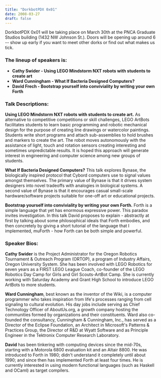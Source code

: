 ```yaml
---
title: "DorkbotPDX 0x01"
date: 2008-03-27
draft: false
---
```

DorkbotPDX 0x01 will be taking place on March 30th at the PNCA Graduate Studios building (1432 NW Johnson St.). Doors will be opening up around 6 -- show up early if you want to meet other dorks or find out what makes us tick.

### The lineup of speakers is:

* **Cathy Swider - Using LEGO Mindstorm NXT robots with students to create art**
* **Ward Cunningham - What If Bacteria Designed Computers?**
* **David Frech - Bootstrap yourself into conviviality by writing your own Forth**

### Talk Descriptions:  

**Using LEGO Mindstorm NXT robots with students to create art.** As alternative to competitive competitions or skill challenges, LEGO ArtBots facilitates students to learn basic programming and robotic mechanical design for the purpose of creating line drawings or watercolor paintings. Students write short programs and attach sub-assemblies to hold brushes and markers to create the art. The robot moves autonomously with the assistance of light, touch and rotation sensors creating interesting and sometimes unpredictable results. It is hoped this approach will generate interest in engineering and computer science among new groups of students.  

**What If Bacteria Designed Computers?** This talk explores Bynase, the biologically inspired protocol that Cybord computers use to signal values amongst themselves. The primary value of Bynase is that it drives system designers into novel tradeoffs with analogies in biological systems. A second value of Bynase is that it encourages casual small-scale hardware/software projects suitable for one-off art or educational projects.  

**Bootstrap yourself into conviviality by writing your own Forth.** Forth is a simple language that yet has enormous expressive power. This paradox invites investigation. In this talk David proposes to explain - abstractly at first by talking about some philosophical ideals that Forth embodies, and then concretely by giving a short tutorial of the language that I implemented, muForth - how Forth can be both simple and powerful.  

### Speaker Bios:  

**Cathy Swider** is the Project Administrator for the Oregon Robotics Tournament & Outreach Program (ORTOP), a program of Industry Affairs, Oregon University System. She has been involved with LEGO Robotics for seven years as a FIRST LEGO League Coach, co-founder of the LEGO Robotics Day Camp for Girls and Girl Scouts-ArtBot Camp. She is currently working with Saturday Academy and Grant High School to introduce LEGO ArtBots to more students.  

**Ward Cunningham**, best known as the inventor of the Wiki, is a computer programmer who takes inspiration from life's processes ranging from cell signaling to cultural evolution. His day jobs include serving as Chief Technology Officer of AboutUs.org, a growth company hosting the communities formed by organizations and their constituents. Ward also co-founded the consultancy, Cunningham & Cunningham, Inc., has served as a Director of the Eclipse Foundation, an Architect in Microsoft's Patterns & Practices Group, the Director of R&D at Wyatt Software and as Principle Engineer in the Tektronix Computer Research Laboratory.  

**David** has been tinkering with computing devices since the mid-70s, starting with a Motorola 6800 evaluation kit and an Altair 8800. He was introduced to Forth in 1980; didn't understand it completely until about 1990; and since then has implemented Forth at least four times. He is currently interested in using modern functional languages (such as Haskell and OCaml) as target compilers.
